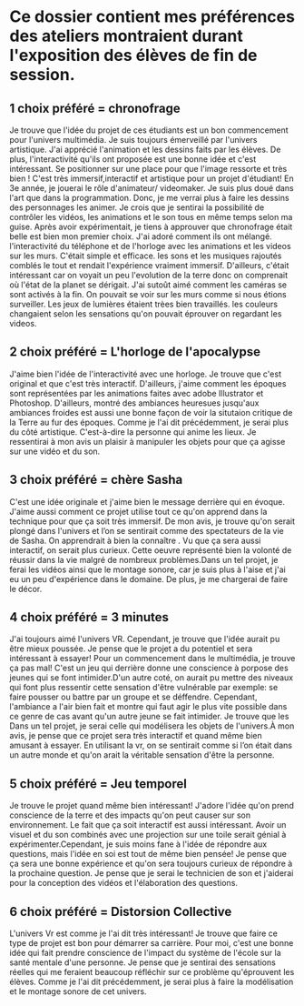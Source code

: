 # Ce dossier contient mes préférences des ateliers montraient durant l'exposition des élèves de fin de session.

## 1 choix préféré = chronofrage
Je trouve que l'idée du projet de ces étudiants est un bon commencement pour l'univers multimédia. Je suis toujours émerveillé par l'univers artistique. J'ai apprécié l'animation et les dessins faits par les élèves. De plus, l'interactivité qu'ils ont proposée est une bonne idée et c'est intéressant. Se positionner sur une place pour que l'image ressorte et très bien ! C'est très immersif,interactif et artistique pour un projet d'étudiant! En 3e année, je jouerai le rôle d'animateur/ videomaker. Je suis plus doué dans l'art que dans la programmation. Donc, je me verrai plus à faire les dessins des personnages  les animer. Je crois que je sentirai la possibilité de contrôler les vidéos, les animations et le son tous en même temps selon ma guise. Après avoir expérimentait, je tiens à approuver que chronofrage était belle est bien mon premier choix. J'ai adoré comment ils ont mélangé. l'interactivité du téléphone et de l'horloge  avec les animations et les videos sur les murs. C'était simple et efficace. les sons et les musiques rajoutés comblés le tout et rendait l'expérience vraiment immersif. D'ailleurs, c'était intéressant car on voyait un peu l'evolution de la terre donc on comprenait où l'état de la planet se dérigait. J'ai sutoût aimé comment les caméras se sont activés à la fin. On pouvait se voir sur les murs comme si nous étions surveiller. Les jeux de lumières étaient trèes bien travaillés. les couleurs changaient selon les sensations qu'on pouvait éprouver on regardant les videos. 

## 2 choix préféré = L'horloge de l'apocalypse
J'aime bien l'idée de l'interactivité avec une horloge. Je trouve que c'est original et que c'est très interactif. D'ailleurs, j'aime  comment les époques sont représentées par les animations faites avec adobe Illustrator et Photoshop. D'ailleurs, montré des ambiances heuresues jusqu'aux ambiances froides est aussi une bonne façon de voir la situtaion critique de la Terre au fur des époques. Comme je l'ai dit précédemment, je serai plus du côté artistique. C'est-à-dire la personne qui anime les lieux. Je ressentirai à mon avis un plaisir à manipuler les objets pour que ça agisse sur une vidéo et du son.

## 3 choix préféré = chère Sasha

C'est une idée originale et j'aime bien le message derrière qui en évoque. J'aime aussi comment ce projet utilise tout ce qu'on apprend dans la technique pour que ça soit très immersif. De mon avis, je trouve qu'on serait plongé dans l'univers et l’on se sentirait comme des spectateurs de la vie de Sasha. On apprendrait à bien la connaître . Vu que ça sera aussi interactif, on serait plus curieux. Cette oeuvre représenté bien la volonté de réussir dans la vie malgré de nombreux problèmes.Dans un tel projet, je ferai les vidéos ainsi que le montage sonore, car je suis plus à l'aise et j'ai eu un peu d'expérience dans le domaine. De plus, je me chargerai de faire le décor.


## 4 choix préféré = 3 minutes
 J'ai toujours aimé l'univers VR. Cependant, je trouve que l'idée aurait pu être mieux poussée. Je pense que le projet a du potentiel et sera intéressant à essayer! Pour un commencement dans le multimédia, je trouve ça pas mal! C'est un jeu qui derrière donne une conscience à porpose des jeunes qui se font intimider.D'un autre coté, on aurait pu mettre des niveaux qui font plus  ressentir cette sensation d'être vulnérable par exemple: se faire pousser ou battre par un groupe et se déffendre. Cependant, l'ambiance a l'air bien fait et montre qui faut agir le plus vite possible dans ce genre de cas avant qu'un autre jeune se fait intimider.  Je trouve que les Dans un tel projet, je serai celle qui modélisera les objets de l'univers.À mon avis, je pense que ce projet sera très interactif et quand même bien amusant à essayer. En utilisant la vr, on se sentirait comme si l’on était dans un autre monde et qu'on arait la véritable sensation d'être la personne.

## 5 choix préféré = Jeu temporel 

 Je trouve le projet quand même bien intéressant! J'adore l'idée qu'on prend conscience de la terre et des impacts qu'on peut causer sur son environnement. Le fait que ça soit interactif est aussi intéressant. Avoir un visuel et du son combinés avec une projection sur une toile serait génial à expérimenter.Cependant, je suis moins fane à l'idée de répondre aux questions, mais l'idée en soi est tout de même bien pensée! Je pense que ça sera une bonne expérience et qu'on sera toujours curieux de répondre à la prochaine question. Je pense que je serai le technicien de son et j'aiderai pour la conception des vidéos et l'élaboration des questions.
 
 ## 6 choix préféré = Distorsion Collective 
 
L'univers Vr est comme je l'ai dit très intéressant! Je trouve que faire ce type de projet est bon pour démarrer sa carrière. Pour moi, c'est une bonne idée qui fait prendre conscience de l'impact du système de l'école sur la santé mentale d'une personne. Je pense que je sentirai des sensations réelles qui me feraient beaucoup réfléchir sur ce problème qu'éprouvent les élèves. Comme je l'ai dit précédemment, je serai plus  à faire la modélisation et le montage sonore de cet univers.
